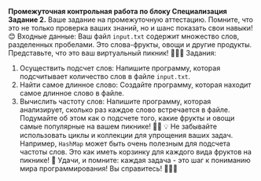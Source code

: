 **Промежуточная контрольная работа по блоку Специализация Задание 2.**
Ваше задание на промежуточную аттестацию. Помните, что это не
только проверка ваших знаний, но и шанс показать свои навыки! 😊
Входные данные:
Ваш файл `input.txt` содержит множество слов, разделенных
пробелами. Это слова-фрукты, овощи и другие продукты.
Представьте, что это ваш виртуальный пикник! 🍎🥕🥧
Задания:
1. Осуществить подсчет слов:
Напишите программу, которая подсчитывает количество слов в
файле `input.txt`.
2. Найти самое длинное слово:
Создайте программу, которая находит самое длинное слово в
файле.
3. Вычислить частоту слов:
Напишите программу, которая анализирует, сколько раз каждое
слово встречается в файле. Подумайте об этом как о подсчете того,
какие фрукты и овощи самые популярные на вашем пикнике! 🍇🍉
💡 Не забывайте использовать циклы и коллекции для упрощения ваших
задач. Например, `HashMap` может быть очень полезным для подсчета
частоты слов. Это как иметь корзинку для каждого вида фруктов на
пикнике! 🧺
Удачи, и помните: каждая задача - это шаг к пониманию мира
программирования! Вы справитесь! 💪󰠁󰞵
